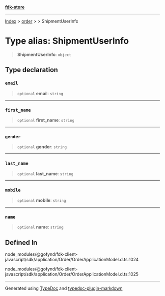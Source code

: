 [**fdk-store**](../../../README.md)
***

[Index](../../../API.md) > [order](../../README.md) > [<internal>](../README.md) > ShipmentUserInfo

# Type alias: ShipmentUserInfo

> **ShipmentUserInfo**: `object`

## Type declaration

### `email`

> `optional` **email**: `string`

***

### `first_name`

> `optional` **first\_name**: `string`

***

### `gender`

> `optional` **gender**: `string`

***

### `last_name`

> `optional` **last\_name**: `string`

***

### `mobile`

> `optional` **mobile**: `string`

***

### `name`

> `optional` **name**: `string`

## Defined In

node\_modules/@gofynd/fdk-client-javascript/sdk/application/Order/OrderApplicationModel.d.ts:1024

node\_modules/@gofynd/fdk-client-javascript/sdk/application/Order/OrderApplicationModel.d.ts:1025

***
Generated using [TypeDoc](https://typedoc.org/) and [typedoc-plugin-markdown](https://www.npmjs.com/package/typedoc-plugin-markdown)
